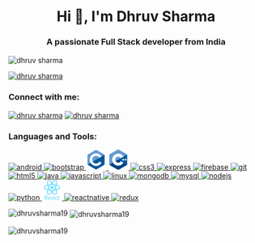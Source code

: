 <h1 align="center">Hi 👋, I'm Dhruv Sharma</h1>
<h3 align="center">A passionate Full Stack developer from India</h3>

<img align="center" src="https://github.com/DhruvSharma19/DhruvSharma19/assets/112254552/9389c6a9-1ac8-4b92-baba-5ba61cbe4729" alt="dhruv sharma"/>

<p align="left"> <a href="https://twitter.com/DhruvSh71653815" target="blank"><img src="https://img.shields.io/twitter/follow/dhruv sharma?logo=twitter&style=for-the-badge" alt="dhruv sharma" /></a> </p>

<h3 align="left">Connect with me:</h3>
<p align="left">
<a href="https://twitter.com/DhruvSh71653815" target="blank"><img align="center" src="https://raw.githubusercontent.com/rahuldkjain/github-profile-readme-generator/master/src/images/icons/Social/twitter.svg" alt="dhruv sharma" height="30" width="40" /></a>
<a href="https://www.linkedin.com/in/dhruv-sharma-042198233/" target="blank"><img align="center" src="https://raw.githubusercontent.com/rahuldkjain/github-profile-readme-generator/master/src/images/icons/Social/linked-in-alt.svg" alt="dhruv sharma" height="30" width="40" /></a>
</p>


<h3 align="left">Languages and Tools:</h3>
<p align="left"> <a href="https://developer.android.com" target="_blank" rel="noreferrer"> <img src="https://github.com/DhruvSharma19/DhruvSharma19/assets/112254552/bdce6117-a2f3-4060-b733-d4a462af3e18" alt="android" width="40" height="40"/> </a> <a href="https://getbootstrap.com" target="_blank" rel="noreferrer"> <img src="https://github.com/DhruvSharma19/DhruvSharma19/assets/112254552/b7294db2-8427-46b3-92a5-749a7e5680d9" alt="bootstrap" width="40" height="40"/> </a> <a href="https://www.cprogramming.com/" target="_blank" rel="noreferrer"> <img src="https://raw.githubusercontent.com/devicons/devicon/master/icons/c/c-original.svg" alt="c" width="40" height="40"/> </a> <a href="https://www.w3schools.com/cpp/" target="_blank" rel="noreferrer"> <img src="https://raw.githubusercontent.com/devicons/devicon/master/icons/cplusplus/cplusplus-original.svg" alt="cplusplus" width="40" height="40"/> </a> <a href="https://www.w3schools.com/css/" target="_blank" rel="noreferrer"> <img src="https://github.com/DhruvSharma19/DhruvSharma19/assets/112254552/d53f85e8-e48f-470c-a99c-da844c6fb73f" alt="css3" width="40" height="40"/> </a> <a href="https://expressjs.com" target="_blank" rel="noreferrer"> <img src="https://github.com/DhruvSharma19/DhruvSharma19/assets/112254552/00d2febf-2e31-4635-ab72-fbd22f320998" alt="express" width="40" height="40"/> </a> <a href="https://firebase.google.com/" target="_blank" rel="noreferrer"> <img src="https://www.vectorlogo.zone/logos/firebase/firebase-icon.svg" alt="firebase" width="40" height="40"/> </a> <a href="https://git-scm.com/" target="_blank" rel="noreferrer"> <img src="https://www.vectorlogo.zone/logos/git-scm/git-scm-icon.svg" alt="git" width="40" height="40"/> </a> <a href="https://www.w3.org/html/" target="_blank" rel="noreferrer"> <img src="https://github.com/DhruvSharma19/DhruvSharma19/assets/112254552/e5a09f86-0602-40c2-a8de-94b028bbc45c" alt="html5" width="40" height="40"/> </a> <a href="https://www.java.com" target="_blank" rel="noreferrer"> <img src="https://github.com/DhruvSharma19/DhruvSharma19/assets/112254552/b3866356-a1f4-48e1-a082-0812bb6d8f96" alt="java" width="40" height="40"/> </a> <a href="https://developer.mozilla.org/en-US/docs/Web/JavaScript" target="_blank" rel="noreferrer"> <img src="https://github.com/DhruvSharma19/DhruvSharma19/assets/112254552/fdf5103b-c00d-46be-850f-56480a259771" alt="javascript" width="40" height="40"/> </a> <a href="https://www.linux.org/" target="_blank" rel="noreferrer"> <img src="https://github.com/DhruvSharma19/DhruvSharma19/assets/112254552/2cbb231a-ae7c-469a-8bd3-437cc794d344" alt="linux" width="40" height="40"/> </a> <a href="https://www.mongodb.com/" target="_blank" rel="noreferrer"> <img src="https://github.com/DhruvSharma19/DhruvSharma19/assets/112254552/00013319-4213-45d3-b126-f04983452709" alt="mongodb" width="40" height="40"/> </a> <a href="https://www.mysql.com/" target="_blank" rel="noreferrer"> <img src="https://github.com/DhruvSharma19/DhruvSharma19/assets/112254552/4713d4a9-89e1-45f8-b4cd-8b1094012d98" alt="mysql" width="40" height="40"/> </a> <a href="https://nodejs.org" target="_blank" rel="noreferrer"> <img src="https://github.com/DhruvSharma19/DhruvSharma19/assets/112254552/209ae854-4570-467d-8795-9c596ca05d71" alt="nodejs" width="40" height="40"/> </a> <a href="https://www.python.org" target="_blank" rel="noreferrer"> <img src="https://github.com/DhruvSharma19/DhruvSharma19/assets/112254552/062d7ac8-866d-422e-b2e9-5268c8f7d06a" alt="python" width="40" height="40"/> </a> <a href="https://reactjs.org/" target="_blank" rel="noreferrer"> <img src="https://raw.githubusercontent.com/devicons/devicon/master/icons/react/react-original-wordmark.svg" alt="react" width="40" height="40"/> </a> <a href="https://reactnative.dev/" target="_blank" rel="noreferrer"> <img src="https://reactnative.dev/img/header_logo.svg" alt="reactnative" width="40" height="40"/> </a> <a href="https://redux.js.org" target="_blank" rel="noreferrer"> <img src="https://github.com/DhruvSharma19/DhruvSharma19/assets/112254552/af0c5572-ef7e-430a-9aa4-191f480e3163" alt="redux" width="40" height="40"/> </a> </p>

<p><img align="left" src="https://github-readme-stats.vercel.app/api/top-langs?username=dhruvsharma19&show_icons=true&locale=en&layout=compact" alt="dhruvsharma19" /></p>

<p>&nbsp;<img align="center" src="https://github-readme-stats.vercel.app/api?username=dhruvsharma19&show_icons=true&locale=en" alt="dhruvsharma19" /></p>

<p><img align="center" src="https://github-readme-streak-stats.herokuapp.com/?user=dhruvsharma19&" alt="dhruvsharma19" /></p>
